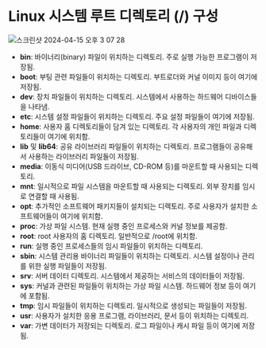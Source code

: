 # Linux 시스템 루트 디렉토리 (/) 구성

![스크린샷 2024-04-15 오후 3 07 28](https://github.com/sainthm/2024_study/assets/54525036/10265908-67d8-4026-8df7-29302ad56a88)

- **bin**: 바이너리(binary) 파일이 위치하는 디렉토리. 주로 실행 가능한 프로그램이 저장됨.
- **boot**: 부팅 관련 파일들이 위치하는 디렉토리. 부트로더와 커널 이미지 등이 여기에 저장됨.
- **dev**: 장치 파일들이 위치하는 디렉토리. 시스템에서 사용하는 하드웨어 디바이스들을 나타냄.
- **etc**: 시스템 설정 파일들이 위치하는 디렉토리. 주요 설정 파일들이 여기에 저장됨.
- **home**: 사용자 홈 디렉토리들이 담겨 있는 디렉토리. 각 사용자의 개인 파일과 디렉토리들이 여기에 위치함.
- **lib** 및 **lib64**: 공유 라이브러리 파일들이 위치하는 디렉토리. 프로그램들이 공유해서 사용하는 라이브러리 파일들이 저장됨.
- **media**: 이동식 미디어(USB 드라이브, CD-ROM 등)를 마운트할 때 사용되는 디렉토리.
- **mnt**: 일시적으로 파일 시스템을 마운트할 때 사용되는 디렉토리. 외부 장치를 임시로 연결할 때 사용됨.
- **opt**: 추가적인 소프트웨어 패키지들이 설치되는 디렉토리. 주로 사용자가 설치한 소프트웨어들이 여기에 위치함.
- **proc**: 가상 파일 시스템. 현재 실행 중인 프로세스와 커널 정보를 제공함.
- **root**: root 사용자의 홈 디렉토리. 일반적으로 /root에 위치함.
- **run**: 실행 중인 프로세스들의 임시 파일들이 위치하는 디렉토리.
- **sbin**: 시스템 관리용 바이너리 파일들이 위치하는 디렉토리. 시스템 설정이나 관리를 위한 실행 파일들이 저장됨.
- **srv**: 서버 데이터 디렉토리. 시스템에서 제공하는 서비스의 데이터들이 저장됨.
- **sys**: 커널과 관련된 파일들이 위치하는 가상 파일 시스템. 하드웨어 정보 등이 여기에 포함됨.
- **tmp**: 임시 파일들이 위치하는 디렉토리. 일시적으로 생성되는 파일들이 저장됨.
- **usr**: 사용자가 설치한 응용 프로그램, 라이브러리, 문서 등이 위치하는 디렉토리.
- **var**: 가변 데이터가 저장되는 디렉토리. 로그 파일이나 캐시 파일 등이 여기에 저장됨.
